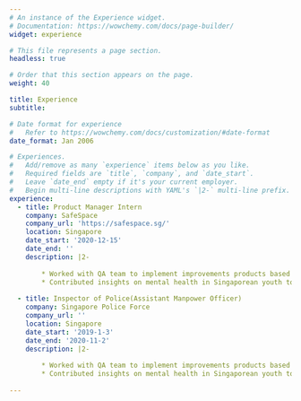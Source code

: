 ```yaml
---
# An instance of the Experience widget.
# Documentation: https://wowchemy.com/docs/page-builder/
widget: experience

# This file represents a page section.
headless: true

# Order that this section appears on the page.
weight: 40

title: Experience
subtitle:

# Date format for experience
#   Refer to https://wowchemy.com/docs/customization/#date-format
date_format: Jan 2006

# Experiences.
#   Add/remove as many `experience` items below as you like.
#   Required fields are `title`, `company`, and `date_start`.
#   Leave `date_end` empty if it's your current employer.
#   Begin multi-line descriptions with YAML's `|2-` multi-line prefix.
experience:
  - title: Product Manager Intern
    company: SafeSpace
    company_url: 'https://safespace.sg/'
    location: Singapore
    date_start: '2020-12-15'
    date_end: ''
    description: |2-
      
        * Worked with QA team to implement improvements products based on user research to several product releases
        * Contributed insights on mental health in Singaporean youth to develop products suitable for both students and young adults
        
  - title: Inspector of Police(Assistant Manpower Officer)
    company: Singapore Police Force
    company_url: ''
    location: Singapore
    date_start: '2019-1-3'
    date_end: '2020-11-2'
    description: |2-
      
        * Worked with QA team to implement improvements products based on user research to several product releases
        * Contributed insights on mental health in Singaporean youth to develop products suitable for both students and young adults
        
---
```

